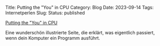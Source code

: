 Title: Putting the "You" in CPU
Category: Blog
Date: 2023-09-14
Tags: Internetperlen
Slug: 
Status: published

[Putting the "You" in CPU](https://cpu.land/)

Eine wunderschön illustrierte Seite, die erklärt, was eigentlich passiert, wenn dein Komputer ein Programm ausführt.
